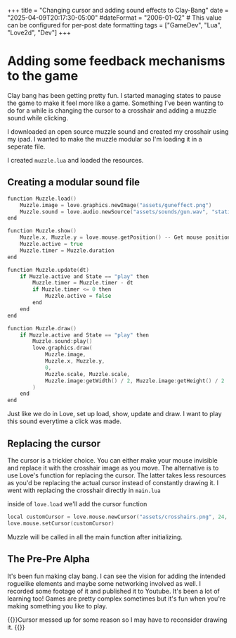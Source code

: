 +++
title = "Changing cursor and adding sound effects to Clay-Bang"
date = "2025-04-09T20:17:30-05:00"
#dateFormat = "2006-01-02" # This value can be configured for per-post date formatting
tags = ["GameDev", "Lua", "Love2d", "Dev"]
+++

# Adding some feedback mechanisms to the game

Clay bang has been getting pretty fun. I started managing states to pause the game to make it feel more like a game. Something I've been wanting to do for a while is changing the cursor to a crosshair and adding a muzzle sound while clicking. 

I downloaded an open source muzzle sound and created my crosshair using my ipad. I wanted to make the muzzle modular so I'm loading it in a seperate file. 

I created `muzzle.lua` and loaded the resources. 

## Creating a modular sound file

```go
function Muzzle.load()
    Muzzle.image = love.graphics.newImage("assets/guneffect.png")
    Muzzle.sound = love.audio.newSource("assets/sounds/gun.wav", "static")
end

function Muzzle.show()
    Muzzle.x, Muzzle.y = love.mouse.getPosition() -- Get mouse position
    Muzzle.active = true
    Muzzle.timer = Muzzle.duration
end

function Muzzle.update(dt)
    if Muzzle.active and State == "play" then
        Muzzle.timer = Muzzle.timer - dt
        if Muzzle.timer <= 0 then
            Muzzle.active = false
        end
    end
end

function Muzzle.draw()
    if Muzzle.active and State == "play" then
        Muzzle.sound:play()
        love.graphics.draw(
            Muzzle.image,
            Muzzle.x, Muzzle.y,
            0,
            Muzzle.scale, Muzzle.scale,
            Muzzle.image:getWidth() / 2, Muzzle.image:getHeight() / 2
        )
    end
end
```

Just like we do in Love, set up load, show, update and draw. I want to play this sound everytime a click was made. 

## Replacing the cursor

The cursor is a trickier choice. You can either make your mouse invisible and replace it with the crosshair image as you move. The alternative is to use Love's function for replacing the cursor. The latter takes less resources as you'd be replacing the actual cursor instead of constantly drawing it. I went with replacing the crosshair directly in `main.lua`

inside of `love.load` we'll add the cursor function

```go
local customCursor = love.mouse.newCursor("assets/crosshairs.png", 24, 24)
love.mouse.setCursor(customCursor)
```

Muzzle will be called in all the main function after initializing. 


## The Pre-Pre Alpha

It's been fun making clay bang. I can see the vision for adding the intended roguelike elements and maybe some networking involved as well. I recorded some footage of it and published it to Youtube. It's been a lot of learning too! Games are pretty complex sometimes but it's fun when you're making something you like to play. 


{{<link href="https://youtu.be/bq32QgWJd9E">}}Cursor messed up for some reason so I may have to reconsider drawing it. {{</link>}}

